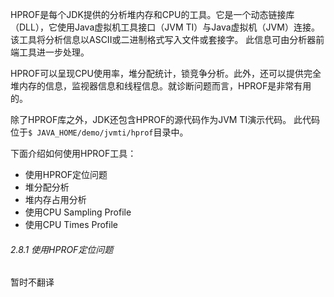 
HPROF是每个JDK提供的分析堆内存和CPU的工具。它是一个动态链接库（DLL），它使用Java虚拟机工具接口（JVM TI）与Java虚拟机（JVM）连接。该工具将分析信息以ASCII或二进制格式写入文件或套接字。 此信息可由分析器前端工具进一步处理。

HPROF可以呈现CPU使用率，堆分配统计，锁竞争分析。此外，还可以提供完全堆内存的信息，监视器信息和线程信息。就诊断问题而言，HPROF是非常有用的。

除了HPROF库之外，JDK还包含HPROF的源代码作为JVM TI演示代码。 此代码位于`$ JAVA_HOME/demo/jvmti/hprof`目录中。

下面介绍如何使用HPROF工具：
- 使用HPROF定位问题
- 堆分配分析
- 堆内存占用分析
- 使用CPU Sampling Profile
- 使用CPU Times Profile


###### 2.8.1 使用HPROF定位问题

暂时不翻译




